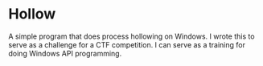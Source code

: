 # Hollow
A simple program that does process hollowing on Windows. I wrote this to serve as a challenge for a CTF competition. I can serve as a training for doing Windows API programming.
